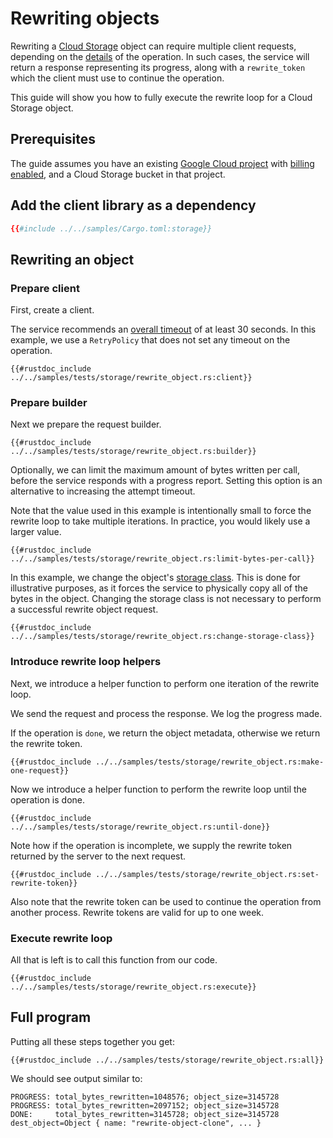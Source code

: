 <!-- 
Copyright 2025 Google LLC

Licensed under the Apache License, Version 2.0 (the "License");
you may not use this file except in compliance with the License.
You may obtain a copy of the License at

    https://www.apache.org/licenses/LICENSE-2.0

Unless required by applicable law or agreed to in writing, software
distributed under the License is distributed on an "AS IS" BASIS,
WITHOUT WARRANTIES OR CONDITIONS OF ANY KIND, either express or implied.
See the License for the specific language governing permissions and
limitations under the License.
-->

# Rewriting objects

Rewriting a [Cloud Storage] object can require multiple client requests,
depending on the [details] of the operation. In such cases, the service will
return a response representing its progress, along with a `rewrite_token` which
the client must use to continue the operation.

This guide will show you how to fully execute the rewrite loop for a Cloud
Storage object.

## Prerequisites

The guide assumes you have an existing [Google Cloud project] with
[billing enabled], and a Cloud Storage bucket in that project.

## Add the client library as a dependency

```toml
{{#include ../../samples/Cargo.toml:storage}}
```

## Rewriting an object

### Prepare client

First, create a client.

The service recommends an [overall timeout] of at least 30 seconds. In this
example, we use a `RetryPolicy` that does not set any timeout on the operation.

```rust,ignore,noplayground
{{#rustdoc_include ../../samples/tests/storage/rewrite_object.rs:client}}
```

### Prepare builder

Next we prepare the request builder.

```rust,ignore,noplayground
{{#rustdoc_include ../../samples/tests/storage/rewrite_object.rs:builder}}
```

Optionally, we can limit the maximum amount of bytes written per call, before
the service responds with a progress report. Setting this option is an
alternative to increasing the attempt timeout.

Note that the value used in this example is intentionally small to force the
rewrite loop to take multiple iterations. In practice, you would likely use a
larger value.

```rust,ignore,noplayground
{{#rustdoc_include ../../samples/tests/storage/rewrite_object.rs:limit-bytes-per-call}}
```

In this example, we change the object's [storage class]. This is done for
illustrative purposes, as it forces the service to physically copy all of the
bytes in the object. Changing the storage class is not necessary to perform a
successful rewrite object request.

```rust,ignore,noplayground
{{#rustdoc_include ../../samples/tests/storage/rewrite_object.rs:change-storage-class}}
```

### Introduce rewrite loop helpers

Next, we introduce a helper function to perform one iteration of the rewrite
loop.

We send the request and process the response. We log the progress made.

If the operation is `done`, we return the object metadata, otherwise we return
the rewrite token.

```rust,ignore,noplayground
{{#rustdoc_include ../../samples/tests/storage/rewrite_object.rs:make-one-request}}
```

Now we introduce a helper function to perform the rewrite loop until the
operation is done.

```rust,ignore,noplayground
{{#rustdoc_include ../../samples/tests/storage/rewrite_object.rs:until-done}}
```

Note how if the operation is incomplete, we supply the rewrite token returned by
the server to the next request.

```rust,ignore,noplayground
{{#rustdoc_include ../../samples/tests/storage/rewrite_object.rs:set-rewrite-token}}
```

Also note that the rewrite token can be used to continue the operation from
another process. Rewrite tokens are valid for up to one week.

### Execute rewrite loop

All that is left is to call this function from our code.

```rust,ignore,noplayground
{{#rustdoc_include ../../samples/tests/storage/rewrite_object.rs:execute}}
```

## Full program

Putting all these steps together you get:

```rust,ignore,noplayground
{{#rustdoc_include ../../samples/tests/storage/rewrite_object.rs:all}}
```

We should see output similar to:

```norust
PROGRESS: total_bytes_rewritten=1048576; object_size=3145728
PROGRESS: total_bytes_rewritten=2097152; object_size=3145728
DONE:     total_bytes_rewritten=3145728; object_size=3145728
dest_object=Object { name: "rewrite-object-clone", ... }
```

[billing enabled]: https://cloud.google.com/billing/docs/how-to/verify-billing-enabled#confirm_billing_is_enabled_on_a_project
[cloud storage]: https://cloud.google.com/storage
[details]: https://cloud.google.com/storage/docs/json_api/v1/objects/rewrite
[google cloud project]: https://cloud.google.com/resource-manager/docs/creating-managing-projects
[overall timeout]: https://docs.rs/google-cloud-gax/latest/google_cloud_gax/retry_policy/trait.RetryPolicyExt.html#method.with_time_limit
[storage class]: https://cloud.google.com/storage/docs/storage-classes
